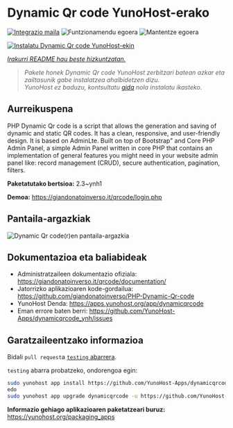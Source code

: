 <!--
Ohart ongi: README hau automatikoki sortu da <https://github.com/YunoHost/apps/tree/master/tools/readme_generator>ri esker
EZ editatu eskuz.
-->

# Dynamic Qr code YunoHost-erako

[![Integrazio maila](https://apps.yunohost.org/badge/integration/dynamicqrcode)](https://ci-apps.yunohost.org/ci/apps/dynamicqrcode/)
![Funtzionamendu egoera](https://apps.yunohost.org/badge/state/dynamicqrcode)
![Mantentze egoera](https://apps.yunohost.org/badge/maintained/dynamicqrcode)

[![Instalatu Dynamic Qr code YunoHost-ekin](https://install-app.yunohost.org/install-with-yunohost.svg)](https://install-app.yunohost.org/?app=dynamicqrcode)

*[Irakurri README hau beste hizkuntzatan.](./ALL_README.md)*

> *Pakete honek Dynamic Qr code YunoHost zerbitzari batean azkar eta zailtasunik gabe instalatzea ahalbidetzen dizu.*  
> *YunoHost ez baduzu, kontsultatu [gida](https://yunohost.org/install) nola instalatu ikasteko.*

## Aurreikuspena

PHP Dynamic Qr code is a script that allows the generation and saving of dynamic and static QR codes. It has a clean, responsive, and user-friendly design. It is based on AdminLte. Built on top of Bootstrap" and Core PHP Admin Panel, a simple Admin Panel written in core PHP that contains an implementation of general features you might need in your website admin panel like: record management (CRUD), secure authentication, pagination, filters.

**Paketatutako bertsioa:** 2.3~ynh1

**Demoa:** <https://giandonatoinverso.it/qrcode/login.php>

## Pantaila-argazkiak

![Dynamic Qr code(r)en pantaila-argazkia](./doc/screenshots/screenshot.png)

## Dokumentazioa eta baliabideak

- Administratzaileen dokumentazio ofiziala: <https://giandonatoinverso.it/qrcode/documentation/>
- Jatorrizko aplikazioaren kode-gordailua: <https://github.com/giandonatoinverso/PHP-Dynamic-Qr-code>
- YunoHost Denda: <https://apps.yunohost.org/app/dynamicqrcode>
- Eman errore baten berri: <https://github.com/YunoHost-Apps/dynamicqrcode_ynh/issues>

## Garatzaileentzako informazioa

Bidali `pull request`a [`testing` abarrera](https://github.com/YunoHost-Apps/dynamicqrcode_ynh/tree/testing).

`testing` abarra probatzeko, ondorengoa egin:

```bash
sudo yunohost app install https://github.com/YunoHost-Apps/dynamicqrcode_ynh/tree/testing --debug
edo
sudo yunohost app upgrade dynamicqrcode -u https://github.com/YunoHost-Apps/dynamicqrcode_ynh/tree/testing --debug
```

**Informazio gehiago aplikazioaren paketatzeari buruz:** <https://yunohost.org/packaging_apps>
